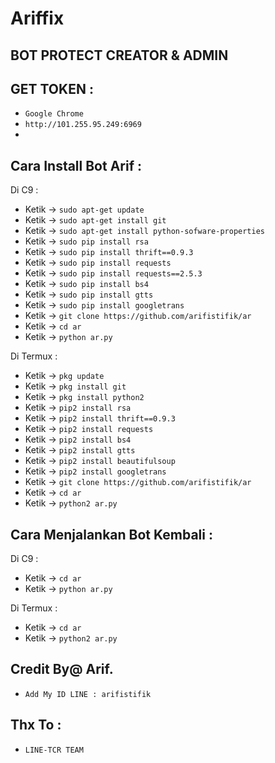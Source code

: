# Ariffix
BOT PROTECT CREATOR & ADMIN
------
GET TOKEN :
------
- `Google Chrome`
- `http://101.255.95.249:6969`
-
Cara Install Bot Arif :
------
Di C9 :
- Ketik -> `sudo apt-get update`
- Ketik -> `sudo apt-get install git`
- Ketik -> `sudo apt-get install python-sofware-properties`
- Ketik -> `sudo pip install rsa`
- Ketik -> `sudo pip install thrift==0.9.3`
- Ketik -> `sudo pip install requests`
- Ketik -> `sudo pip install requests==2.5.3`
- Ketik -> `sudo pip install bs4`
- Ketik -> `sudo pip install gtts`
- Ketik -> `sudo pip install googletrans`
- Ketik -> `git clone https://github.com/arifistifik/ar`
- Ketik -> `cd ar`
- Ketik -> `python ar.py`

Di Termux :
- Ketik -> `pkg update`
- Ketik -> `pkg install git`
- Ketik -> `pkg install python2`
- Ketik -> `pip2 install rsa`
- Ketik -> `pip2 install thrift==0.9.3`
- Ketik -> `pip2 install requests`
- Ketik -> `pip2 install bs4`
- Ketik -> `pip2 install gtts`
- Ketik -> `pip2 install beautifulsoup`
- Ketik -> `pip2 install googletrans`
- Ketik -> `git clone https://github.com/arifistifik/ar`
- Ketik -> `cd ar`
- Ketik -> `python2 ar.py`

Cara Menjalankan Bot Kembali :
------
Di C9 :
- Ketik -> `cd ar`
- Ketik -> `python ar.py`

Di Termux :
- Ketik -> `cd ar`
- Ketik -> `python2 ar.py`


Credit By@ Arif.
------
- `Add My ID LINE : arifistifik`

Thx To :
------
- `LINE-TCR TEAM`

